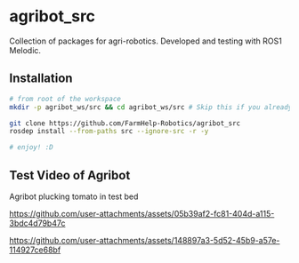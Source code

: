 # agribot_src
Collection of packages for agri-robotics. Developed and testing with ROS1 Melodic.

## Installation
```bash
# from root of the workspace
mkdir -p agribot_ws/src && cd agribot_ws/src # Skip this if you already have a workspace

git clone https://github.com/FarmHelp-Robotics/agribot_src
rosdep install --from-paths src --ignore-src -r -y

# enjoy! :D
```

## Test Video of Agribot 
Agribot plucking tomato in test bed

https://github.com/user-attachments/assets/05b39af2-fc81-404d-a115-3bdc4d79b47c


https://github.com/user-attachments/assets/148897a3-5d52-45b9-a57e-114927ce68bf


